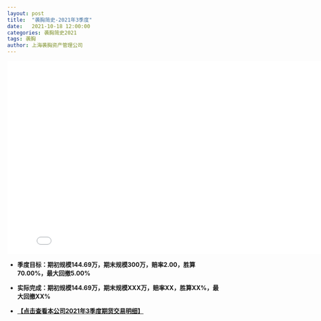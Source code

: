 ```yaml
---
layout: post
title:  "袭胸简史-2021年3季度"
date:   2021-10-18 12:00:00
categories: 袭胸简史2021
tags: 袭胸
author: 上海袭胸资产管理公司
---
```


<iframe frameborder="0" width="825" height="450" iframe src="//player.bilibili.com/player.html?aid=291591949&bvid=BV16f4y1L7aG&cid=365324221&page=1" scrolling="no" border="0" frameborder="no" framespacing="0" allowfullscreen="true"> </iframe>

* **季度目标：期初规模144.69万，期末规模300万，赔率2.00，胜算70.00%，最大回撤5.00%**
* **实际完成：期初规模144.69万，期末规模XXX万，赔率XX，胜算XX%，最大回撤XX%**

* **[【点击查看本公司2021年3季度期货交易明细】](https://github.com/hhtc2050/hhtc2050.github.io/blob/master/css/2021Q3.txt)**
